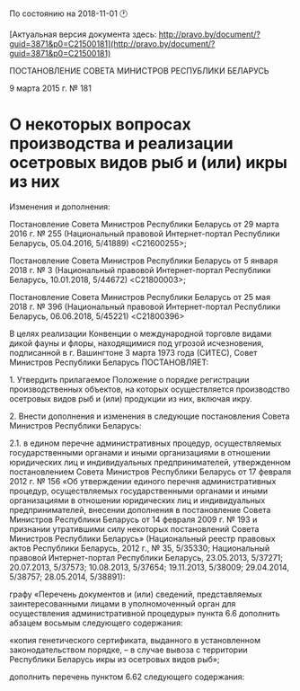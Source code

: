 По состоянию на 2018-11-01 &#x1F550;

[Актуальная версия документа здесь: http://pravo.by/document/?guid=3871&p0=C21500181](http://pravo.by/document/?guid=3871&p0=C21500181)

<p>ПОСТАНОВЛЕНИЕ СОВЕТА МИНИСТРОВ РЕСПУБЛИКИ БЕЛАРУСЬ</p>
<p>9 марта 2015 г. № 181</p>
<h1>О некоторых вопросах производства и реализации осетровых видов рыб и (или) икры из них</h1>
<p>Изменения и дополнения:</p>
<p>Постановление Совета Министров Республики Беларусь от 29 марта 2016 г. № 255 (Национальный правовой Интернет-портал Республики Беларусь, 05.04.2016, 5/41889) &lt;C21600255&gt;;</p>
<p>Постановление Совета Министров Республики Беларусь от 5 января 2018 г. № 3 (Национальный правовой Интернет-портал Республики Беларусь, 10.01.2018, 5/44672) &lt;C21800003&gt;;</p>
<p>Постановление Совета Министров Республики Беларусь от 25 мая 2018 г. № 396 (Национальный правовой Интернет-портал Республики Беларусь, 06.06.2018, 5/45221) &lt;C21800396&gt;</p>
<p></p>
<p>В целях реализации Конвенции о международной торговле видами дикой фауны и флоры, находящимися под угрозой исчезновения, подписанной в г. Вашингтоне 3 марта 1973 года (СИТЕС), Совет Министров Республики Беларусь ПОСТАНОВЛЯЕТ:</p>
<p>1. Утвердить прилагаемое Положение о порядке регистрации производственных объектов, на которых осуществляется производство осетровых видов рыб и (или) продукции из них, включая икру.</p>
<p>2. Внести дополнения и изменения в следующие постановления Совета Министров Республики Беларусь:</p>
<p>2.1. в едином перечне административных процедур, осуществляемых государственными органами и иными организациями в отношении юридических лиц и индивидуальных предпринимателей, утвержденном постановлением Совета Министров Республики Беларусь от 17 февраля 2012 г. № 156 «Об утверждении единого перечня административных процедур, осуществляемых государственными органами и иными организациями в отношении юридических лиц и индивидуальных предпринимателей, внесении дополнения в постановление Совета Министров Республики Беларусь от 14 февраля 2009 г. № 193 и признании утратившими силу некоторых постановлений Совета Министров Республики Беларусь» (Национальный реестр правовых актов Республики Беларусь, 2012 г., № 35, 5/35330; Национальный правовой Интернет-портал Республики Беларусь, 23.05.2013, 5/37271; 20.07.2013, 5/37573; 10.08.2013, 5/37654; 19.11.2013, 5/38009; 29.04.2014, 5/38757; 28.05.2014, 5/38891):</p>
<p>графу «Перечень документов и (или) сведений, представляемых заинтересованными лицами в уполномоченный орган для осуществления административной процедуры» пункта 6.6 дополнить абзацем восьмым следующего содержания:</p>
<p>«копия генетического сертификата, выданного в установленном законодательством порядке, – в случае вывоза с территории Республики Беларусь икры из осетровых видов рыб»;</p>
<p>дополнить перечень пунктом 6.62 следующего содержания:</p>
<p></p>